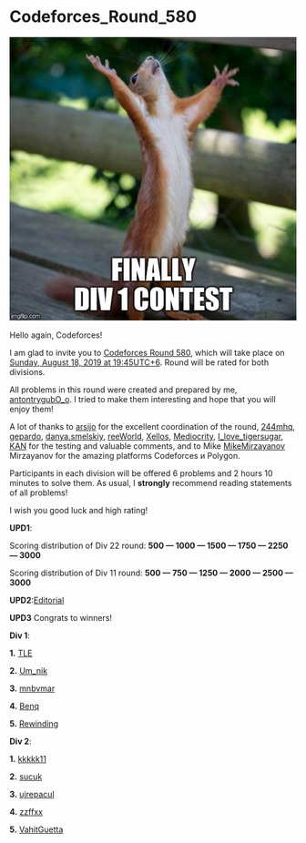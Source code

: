 # Codeforces_Round_580

![ ](images/d8cae0117bb796ac36684dc29e5d8c60c04190e1.jpg)

Hello again, Codeforces!

I am glad to invite you to [Codeforces Round 580](https://codeforces.com/contests/1205,1206), which will take place on [Sunday, August 18, 2019 at 19:45UTC+6](https://codeforces.com/https://www.timeanddate.com/worldclock/fixedtime.html?day=18&month=8&year=2019&hour=16&min=45&sec=0&p1=166). Round will be rated for both divisions.

All problems in this round were created and prepared by me, [antontrygubO_o](https://codeforces.com/profile/antontrygubO_o "Grandmaster antontrygubO_o"). I tried to make them interesting and hope that you will enjoy them!

A lot of thanks to [arsijo](https://codeforces.com/profile/arsijo "International Grandmaster arsijo") for the excellent coordination of the round, [244mhq](https://codeforces.com/profile/244mhq "Grandmaster 244mhq"), [gepardo](https://codeforces.com/profile/gepardo "International Grandmaster gepardo"), [danya.smelskiy](https://codeforces.com/profile/danya.smelskiy "International Master danya.smelskiy"), [reeWorld](https://codeforces.com/profile/reeWorld "Candidate Master reeWorld"), [Xellos](https://codeforces.com/profile/Xellos "International Grandmaster Xellos"), [Mediocrity](https://codeforces.com/profile/Mediocrity "Master Mediocrity"), [I_love_tigersugar](https://codeforces.com/profile/I_love_tigersugar "Grandmaster I_love_tigersugar"), [KAN](https://codeforces.com/profile/KAN "Grandmaster KAN") for the testing and valuable comments, and to Mike [MikeMirzayanov](https://codeforces.com/profile/MikeMirzayanov "Headquarters, MikeMirzayanov") Mirzayanov for the amazing platforms Codeforces и Polygon.

Participants in each division will be offered 6 problems and 2 hours 10 minutes to solve them. As usual, I **strongly** recommend reading statements of all problems!

I wish you good luck and high rating!

**UPD1**:

Scoring distribution of Div 22 round: **500 — 1000 — 1500 — 1750 — 2250 — 3000**

Scoring distribution of Div 11 round: **500 — 750 — 1250 — 2000 — 2500 — 3000**

**UPD2**:[Editorial](Tutorial_(en).md)

**UPD3** Congrats to winners!

**Div 1**:

**1.** [TLE](https://codeforces.com/profile/TLE "International Grandmaster TLE")

**2.** [Um_nik](https://codeforces.com/profile/Um_nik "Legendary Grandmaster Um_nik")

**3.** [mnbvmar](https://codeforces.com/profile/mnbvmar "Legendary Grandmaster mnbvmar")

**4.** [Benq](https://codeforces.com/profile/Benq "Legendary Grandmaster Benq")

**5.** [Rewinding](https://codeforces.com/profile/Rewinding "Legendary Grandmaster Rewinding")

**Div 2**:

**1.** [kkkkk11](https://codeforces.com/profile/kkkkk11 "Unrated, kkkkk11")

**2.** [sucuk](https://codeforces.com/profile/sucuk "Unrated, sucuk")

**3.** [ujrepacul](https://codeforces.com/profile/ujrepacul "Expert ujrepacul")

**4.** [zzffxx](https://codeforces.com/profile/zzffxx "Expert zzffxx")

**5.** [VahitGuetta](https://codeforces.com/profile/VahitGuetta "Unrated, VahitGuetta")

